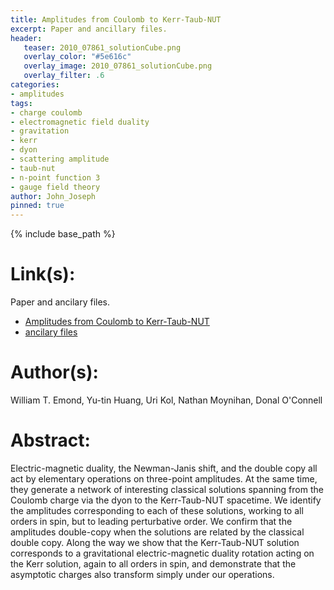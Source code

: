 ```yaml
---
title: Amplitudes from Coulomb to Kerr-Taub-NUT
excerpt: Paper and ancillary files.
header:
   teaser: 2010_07861_solutionCube.png
   overlay_color: "#5e616c"
   overlay_image: 2010_07861_solutionCube.png
   overlay_filter: .6
categories:
- amplitudes
tags:
- charge coulomb
- electromagnetic field duality
- gravitation
- kerr
- dyon
- scattering amplitude
- taub-nut
- n-point function 3
- gauge field theory
author: John_Joseph
pinned: true
---
```

{% include base_path %}

# Link(s):
Paper and ancilary files.
  * [Amplitudes from Coulomb to Kerr-Taub-NUT](https://arxiv.org/abs/2010.07861)
  * [ancilary files](https://arxiv.org/src/2010.07861/anc)

# Author(s):
William T. Emond, Yu-tin Huang, Uri Kol, Nathan Moynihan, Donal O'Connell

# Abstract:
Electric-magnetic duality, the Newman-Janis shift, and the double copy all act by elementary operations on three-point amplitudes. At the same time, they generate a network of interesting classical solutions spanning from the Coulomb charge via the dyon to the Kerr-Taub-NUT spacetime. We identify the amplitudes corresponding to each of these solutions, working to all orders in spin, but to leading perturbative order. We confirm that the amplitudes double-copy when the solutions are related by the classical double copy. Along the way we show that the Kerr-Taub-NUT solution corresponds to a gravitational electric-magnetic duality rotation acting on the Kerr solution, again to all orders in spin, and demonstrate that the asymptotic charges also transform simply under our operations.
